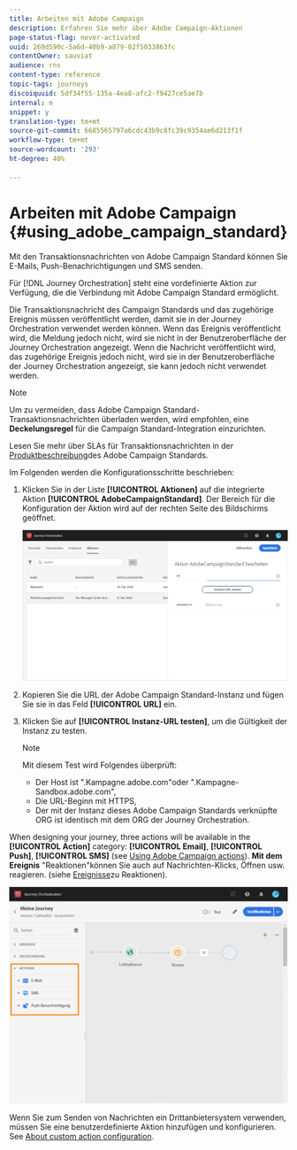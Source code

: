 ```yaml
---
title: Arbeiten mit Adobe Campaign
description: Erfahren Sie mehr über Adobe Campaign-Aktionen
page-status-flag: never-activated
uuid: 269d590c-5a6d-40b9-a879-02f5033863fc
contentOwner: sauviat
audience: rns
content-type: reference
topic-tags: journeys
discoiquuid: 5df34f55-135a-4ea8-afc2-f9427ce5ae7b
internal: n
snippet: y
translation-type: tm+mt
source-git-commit: 6685565797a6cdc43b9c8fc39c9354ae6d213f1f
workflow-type: tm+mt
source-wordcount: '293'
ht-degree: 40%

---
```



# Arbeiten mit Adobe Campaign {#using_adobe_campaign_standard}

Mit den Transaktionsnachrichten von Adobe Campaign Standard können Sie E-Mails, Push-Benachrichtigungen und SMS senden.

Für [!DNL Journey Orchestration] steht eine vordefinierte Aktion zur Verfügung, die die Verbindung mit Adobe Campaign Standard ermöglicht. 

Die Transaktionsnachricht des Campaign Standards und das zugehörige Ereignis müssen veröffentlicht werden, damit sie in der Journey Orchestration verwendet werden können. Wenn das Ereignis veröffentlicht wird, die Meldung jedoch nicht, wird sie nicht in der Benutzeroberfläche der Journey Orchestration angezeigt. Wenn die Nachricht veröffentlicht wird, das zugehörige Ereignis jedoch nicht, wird sie in der Benutzeroberfläche der Journey Orchestration angezeigt, sie kann jedoch nicht verwendet werden.

>[!NOTE]
>
>Um zu vermeiden, dass Adobe Campaign Standard-Transaktionsnachrichten überladen werden, wird empfohlen, eine **Deckelungsregel** für die Campaign Standard-Integration einzurichten.
>
>Lesen Sie mehr über SLAs für Transaktionsnachrichten in der [Produktbeschreibung](https://helpx.adobe.com/de/legal/product-descriptions/campaign-standard.html)des Adobe Campaign Standards.

Im Folgenden werden die Konfigurationsschritte beschrieben:

1. Klicken Sie in der Liste **[!UICONTROL Aktionen]** auf die integrierte Aktion **[!UICONTROL AdobeCampaignStandard]**. Der Bereich für die Konfiguration der Aktion wird auf der rechten Seite des Bildschirms geöffnet.

   ![](../assets/actioncampaign.png)

1. Kopieren Sie die URL der Adobe Campaign Standard-Instanz und fügen Sie sie in das Feld **[!UICONTROL URL]** ein.

1. Klicken Sie auf **[!UICONTROL Instanz-URL testen]**, um die Gültigkeit der Instanz zu testen.

   >[!NOTE]
   >
   >Mit diesem Test wird Folgendes überprüft:
   >
   >* Der Host ist &quot;.Kampagne.adobe.com&quot;oder &quot;.Kampagne-Sandbox.adobe.com&quot;,
   >* Die URL-Beginn mit HTTPS,
   >* Der mit der Instanz dieses Adobe Campaign Standards verknüpfte ORG ist identisch mit dem ORG der Journey Orchestration.


When designing your journey, three actions will be available in the **[!UICONTROL Action]** category: **[!UICONTROL Email]**, **[!UICONTROL Push]**, **[!UICONTROL SMS]** (see [Using Adobe Campaign actions](../building-journeys/using-adobe-campaign-actions.md)). **Mit dem Ereignis** &quot;Reaktionen&quot;können Sie auch auf Nachrichten-Klicks, Öffnen usw. reagieren. (siehe [Ereignisse](../building-journeys/event-activities.md#section_dhx_gss_dgb)zu Reaktionen).

![](../assets/journey58.png)

Wenn Sie zum Senden von Nachrichten ein Drittanbietersystem verwenden, müssen Sie eine benutzerdefinierte Aktion hinzufügen und konfigurieren. See [About custom action configuration](../action/about-custom-action-configuration.md).
